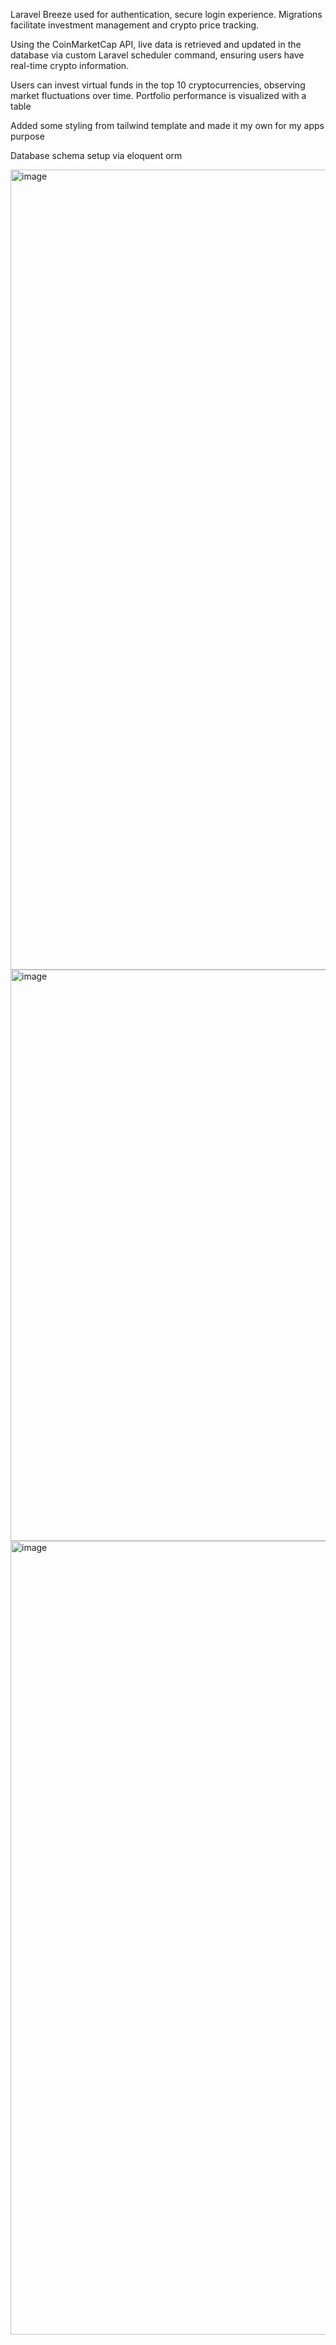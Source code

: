 Laravel Breeze used for authentication, secure login experience. Migrations facilitate investment management and crypto price tracking.

Using the CoinMarketCap API, live data is retrieved and updated in the database via custom Laravel scheduler command, ensuring users have real-time crypto information.

Users can invest virtual funds in the top 10 cryptocurrencies, observing market fluctuations over time. Portfolio performance is visualized with a  table

Added some styling from tailwind template and made it my own for my apps purpose

Database schema setup via eloquent orm 

<img width="1280" alt="image" src="https://github.com/masonknott/stockapp/assets/42193604/d95e5b9f-cbd9-4635-917f-77827c5efd89">
<img width="914" alt="image" src="https://github.com/masonknott/stockapp/assets/42193604/20ca749e-30d2-490a-bf50-51a2d6f77a10">
<img width="1270" alt="image" src="https://github.com/masonknott/stockapp/assets/42193604/2af0f141-5013-41be-abd2-eb0048ab8b6a">
